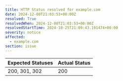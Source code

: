 ```yaml
---
title: HTTP Status resolved for example.com
date: 2024-12-08T21:03:53+00:00Z
resolved: True
resolvedWhen: 2024-12-08T21:03:53+00:00Z
resolvedStartTime: 2024-10-25T21:09:43.191474+00:00
severity: notice
affected:
  - example.com
section: issue
---
```


| Expected Statuses | Actual Status  |
|-------------------|----------------|
| 200, 301, 302 | 200 |

